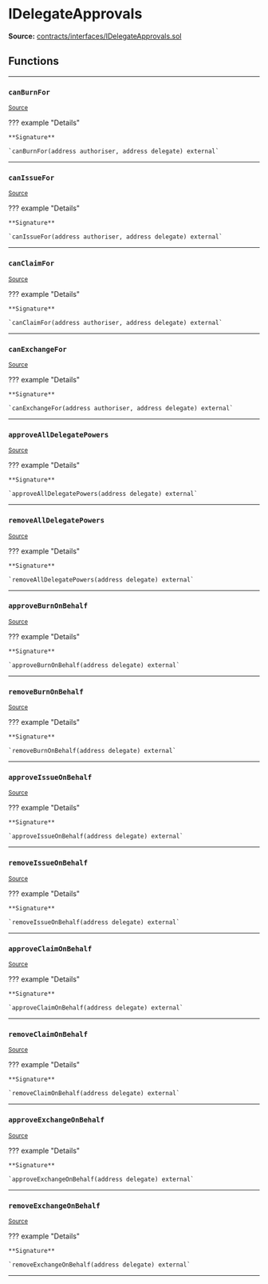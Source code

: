 # IDelegateApprovals

**Source:** [contracts/interfaces/IDelegateApprovals.sol](https://github.com/Synthetixio/synthetix/tree/develop/contracts/interfaces/IDelegateApprovals.sol)

## Functions

---

### `canBurnFor`
<sub>[Source](https://github.com/Synthetixio/synthetix/tree/develop/contracts/interfaces/IDelegateApprovals.sol#L6)</sub>

??? example "Details"

    **Signature**

    `canBurnFor(address authoriser, address delegate) external`

---

### `canIssueFor`
<sub>[Source](https://github.com/Synthetixio/synthetix/tree/develop/contracts/interfaces/IDelegateApprovals.sol#L8)</sub>

??? example "Details"

    **Signature**

    `canIssueFor(address authoriser, address delegate) external`

---

### `canClaimFor`
<sub>[Source](https://github.com/Synthetixio/synthetix/tree/develop/contracts/interfaces/IDelegateApprovals.sol#L10)</sub>

??? example "Details"

    **Signature**

    `canClaimFor(address authoriser, address delegate) external`

---

### `canExchangeFor`
<sub>[Source](https://github.com/Synthetixio/synthetix/tree/develop/contracts/interfaces/IDelegateApprovals.sol#L12)</sub>

??? example "Details"

    **Signature**

    `canExchangeFor(address authoriser, address delegate) external`

---

### `approveAllDelegatePowers`
<sub>[Source](https://github.com/Synthetixio/synthetix/tree/develop/contracts/interfaces/IDelegateApprovals.sol#L15)</sub>

??? example "Details"

    **Signature**

    `approveAllDelegatePowers(address delegate) external`

---

### `removeAllDelegatePowers`
<sub>[Source](https://github.com/Synthetixio/synthetix/tree/develop/contracts/interfaces/IDelegateApprovals.sol#L17)</sub>

??? example "Details"

    **Signature**

    `removeAllDelegatePowers(address delegate) external`

---

### `approveBurnOnBehalf`
<sub>[Source](https://github.com/Synthetixio/synthetix/tree/develop/contracts/interfaces/IDelegateApprovals.sol#L19)</sub>

??? example "Details"

    **Signature**

    `approveBurnOnBehalf(address delegate) external`

---

### `removeBurnOnBehalf`
<sub>[Source](https://github.com/Synthetixio/synthetix/tree/develop/contracts/interfaces/IDelegateApprovals.sol#L21)</sub>

??? example "Details"

    **Signature**

    `removeBurnOnBehalf(address delegate) external`

---

### `approveIssueOnBehalf`
<sub>[Source](https://github.com/Synthetixio/synthetix/tree/develop/contracts/interfaces/IDelegateApprovals.sol#L23)</sub>

??? example "Details"

    **Signature**

    `approveIssueOnBehalf(address delegate) external`

---

### `removeIssueOnBehalf`
<sub>[Source](https://github.com/Synthetixio/synthetix/tree/develop/contracts/interfaces/IDelegateApprovals.sol#L25)</sub>

??? example "Details"

    **Signature**

    `removeIssueOnBehalf(address delegate) external`

---

### `approveClaimOnBehalf`
<sub>[Source](https://github.com/Synthetixio/synthetix/tree/develop/contracts/interfaces/IDelegateApprovals.sol#L27)</sub>

??? example "Details"

    **Signature**

    `approveClaimOnBehalf(address delegate) external`

---

### `removeClaimOnBehalf`
<sub>[Source](https://github.com/Synthetixio/synthetix/tree/develop/contracts/interfaces/IDelegateApprovals.sol#L29)</sub>

??? example "Details"

    **Signature**

    `removeClaimOnBehalf(address delegate) external`

---

### `approveExchangeOnBehalf`
<sub>[Source](https://github.com/Synthetixio/synthetix/tree/develop/contracts/interfaces/IDelegateApprovals.sol#L31)</sub>

??? example "Details"

    **Signature**

    `approveExchangeOnBehalf(address delegate) external`

---

### `removeExchangeOnBehalf`
<sub>[Source](https://github.com/Synthetixio/synthetix/tree/develop/contracts/interfaces/IDelegateApprovals.sol#L33)</sub>

??? example "Details"

    **Signature**

    `removeExchangeOnBehalf(address delegate) external`

---

